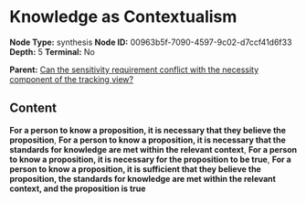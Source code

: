 # Knowledge as Contextualism

**Node Type:** synthesis
**Node ID:** 00963b5f-7090-4597-9c02-d7ccf41d6f33
**Depth:** 5
**Terminal:** No

**Parent:** [Can the sensitivity requirement conflict with the necessity component of the tracking view?](can-the-sensitivity-requirement-conflict-with-the-necessity-component-of-the-tracking-view-antithesis-7f84e697-d578-41eb-91a1-5e873533e8ce.md)

## Content

**For a person to know a proposition, it is necessary that they believe the proposition**, **For a person to know a proposition, it is necessary that the standards for knowledge are met within the relevant context**, **For a person to know a proposition, it is necessary for the proposition to be true**, **For a person to know a proposition, it is sufficient that they believe the proposition, the standards for knowledge are met within the relevant context, and the proposition is true**
